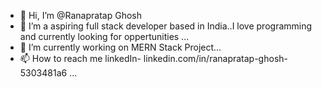- 👋 Hi, I’m @Ranapratap Ghosh
- 👀 I’m a aspiring full stack developer based in India..I love programming and currently looking for oppertunities ...
- 🌱 I’m currently working on MERN Stack Project...
- 📫 How to reach me linkedIn- linkedin.com/in/ranapratap-ghosh-5303481a6 ...

